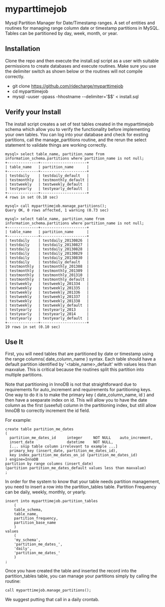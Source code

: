 myparttimejob
==============

Mysql Partition Manager for Date/Timestamp ranges. A set of entities and routines for managing range column date or timestamp partitions in MySQL. Tables can be partitioned by day, week, month, or year.

Installation
------------
Clone the repo and then execute the install.sql script as a user with suitable permissions to create databases and execute routines. Make sure you use the delimiter switch as shown below or the routines will not compile correctly.
- git clone https://github.com/ridecharge/myparttimejob
- cd myparttimejob
- mysql -uuser -ppass -hhostname --delimiter='$$' < install.sql

Verify your Install
-------------------
The install script creates a set of test tables created in the myparttimejob schema which allow you to verify the functionality before implementing your own tables. You can log into your database and check for exsting partitions, call the manage_partitions routine, and the rerun the select statement to validate things are working correctly.

```
mysql> select table_name, partition_name from information_schema.partitions where partition_name is not null;
+--------------+---------------------+
| table_name   | partition_name      |
+--------------+---------------------+
| testdaily    | testdaily_default   |
| testmonthly  | testmonthly_default |
| testweekly   | testweekly_default  |
| testyearly   | testyearly_default  |
+--------------+---------------------+
4 rows in set (0.10 sec)

mysql> call myparttimejob.manage_partitions();
Query OK, 0 rows affected, 1 warning (0.73 sec)

mysql> select table_name, partition_name from information_schema.partitions where partition_name is not null;
+--------------+---------------------+
| table_name   | partition_name      |
+--------------+---------------------+
| testdaily    | testdaily_20130826  |
| testdaily    | testdaily_20130827  |
| testdaily    | testdaily_20130828  |
| testdaily    | testdaily_20130829  |
| testdaily    | testdaily_20130830  |
| testdaily    | testdaily_default   |
| testmonthly  | testmonthly_201308  |
| testmonthly  | testmonthly_201309  |
| testmonthly  | testmonthly_201310  |
| testmonthly  | testmonthly_default |
| testweekly   | testweekly_201334   |
| testweekly   | testweekly_201335   |
| testweekly   | testweekly_201336   |
| testweekly   | testweekly_201337   |
| testweekly   | testweekly_201338   |
| testweekly   | testweekly_default  |
| testyearly   | testyearly_2013     |
| testyearly   | testyearly_2014     |
| testyearly   | testyearly_default  |
+--------------+---------------------+
19 rows in set (0.10 sec)
```

Use It
------
First, you will need tables that are partitioned by date or timestamp using the range columns( date_column_name ) syntax. Each table should have a default partition identified by '&lt;table_name&gt;_default' with values less than maxvalue. This is critical because the routines split this partition into multiple partitions.

Note that partitioning in InnoDB is not that straightforward due to requirements for auto_increment and requirements for partitioning keys. One way to do it is to make the primary key ( date_column_name, id ) and then have a seeparate index on id. This will allow you to have the date column as the first (useeful) column in the partitioning index, but still allow InnoDB to correctly increment the id field.

For example:
```
create table partition_me_dates
(
  partition_me_dates_id     integer     NOT NULL    auto_increment,
  insert_date               datetime    NOT NULL,
  [... snip table column irrelevant to example ...]
  primary_key (insert_date, partition_me_dates_id),
  key index_partition_me_dates_on_id (partition_me_dates_id)
) engine=InnoDB
partition by range columns (insert_date)
(partition partition_me_dates_default values less than maxvalue)
;
```

In order for the system to know that your table needs partition management, you need to insert a row into the partition_tables table. Partition Frequency can be daily, weekly, monthly, or yearly.

```
insert into myparttimejob.partition_tables
    (
    table_schema,
    table_name,
    partition_frequency,
    partition_base_name
    )
values
    (
    'my_schema',
    'partition_me_dates_',
    'daily',
    'partition_me_dates_'
    )
;
```

Once you have created the table and inserted the record into the partition_tables table, you can manage your partitions simply by calling the routine:

```
call myparttimejob.manage_partitions();
```

We suggest putting that call in a daily crontab.
